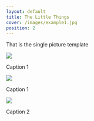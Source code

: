 ```yaml
---
layout: default
title: The Little Things
cover: /images/example1.jpg
position: 2
---
```


That is the single picture template
<div class="photo">
  <img src="/images/example1.jpg"/>
  <p>Caption 1</p>
</div>

<div class="photo">
  <div class="left">
    <img src="/images/example1.jpg"/>
    <p>Caption 1</p>
  </div>
  <div class="right">
    <img src="/images/example1.jpg"/>
    <p>Caption 2</p>
  </div>
</div>
